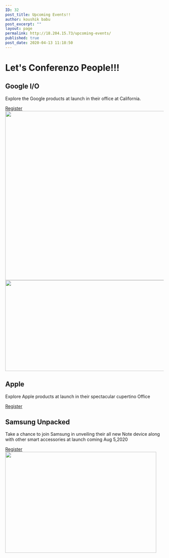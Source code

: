 ```yaml
---
ID: 32
post_title: Upcoming Events!!
author: koushik babu
post_excerpt: ""
layout: page
permalink: http://18.204.15.73/upcoming-events/
published: true
post_date: 2020-04-13 11:18:50
---
```

<h1>Let's Conferenzo People!!!                       
</h1>		
			<h2>Google I/O</h2>		
		<p>Explore the Google products at launch in their office at California.</p>		
			<a href="#" role="button">
						Register
					</a>
										<img width="1024" height="536" src="http://18.204.15.73/wp-content/uploads/2020/07/google-launch-1024x536.jpeg" alt="" srcset="http://18.204.15.73/wp-content/uploads/2020/07/google-launch-1024x536.jpeg 1024w, http://18.204.15.73/wp-content/uploads/2020/07/google-launch-300x157.jpeg 300w, http://18.204.15.73/wp-content/uploads/2020/07/google-launch-768x402.jpeg 768w, http://18.204.15.73/wp-content/uploads/2020/07/google-launch-1536x804.jpeg 1536w, http://18.204.15.73/wp-content/uploads/2020/07/google-launch.jpeg 1600w" sizes="(max-width: 1024px) 100vw, 1024px" />											
										<img width="512" height="288" src="http://18.204.15.73/wp-content/uploads/2020/07/apple-launch.jpg" alt="" srcset="http://18.204.15.73/wp-content/uploads/2020/07/apple-launch.jpg 512w, http://18.204.15.73/wp-content/uploads/2020/07/apple-launch-300x169.jpg 300w" sizes="(max-width: 512px) 100vw, 512px" />											
			<h2>Apple</h2>		
		<p>Explore Apple products at launch in their spectacular cupertino Office</p>		
			<a href="#" role="button">
						Register
					</a>
			<h2>Samsung Unpacked</h2>		
		<p>Take a chance to join Samsung in unveiling their all new Note device along with other smart accessories at launch coming Aug 5,2020</p>		
			<a href="#" role="button">
						Register
					</a>
										<img width="480" height="320" src="http://18.204.15.73/wp-content/uploads/2020/07/Samsung-Galaxy-Note-20-Unpacked-event-what-devices-to-expect-and-how-to-watch-it.jpg" alt="" srcset="http://18.204.15.73/wp-content/uploads/2020/07/Samsung-Galaxy-Note-20-Unpacked-event-what-devices-to-expect-and-how-to-watch-it.jpg 480w, http://18.204.15.73/wp-content/uploads/2020/07/Samsung-Galaxy-Note-20-Unpacked-event-what-devices-to-expect-and-how-to-watch-it-300x200.jpg 300w" sizes="(max-width: 480px) 100vw, 480px" />